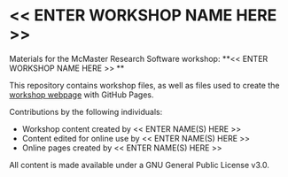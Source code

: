 # << ENTER WORKSHOP NAME HERE >>

Materials for the McMaster Research Software workshop: **<<  ENTER WORKSHOP NAME HERE  >> **  

This repository contains workshop files, as well as files used to create the [workshop webpage](https://mcmaster-rs.githib.io/<<enter_site_url>>) with GitHub Pages.  

Contributions by the following individuals: 
- Workshop content created by << ENTER NAME(S) HERE >>  
- Content edited for online use by << ENTER NAME(S) HERE >>  
- Online pages created by << ENTER NAME(S) HERE >>  

All content is made available under a GNU General Public License v3.0.  
